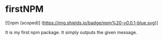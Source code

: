 # firstNPM
[![npm (scoped)]
(https://img.shields.io/badge/npm%20-v0.0.1-blue.svg)]

It is my first npm package. It simply outputs the given message.
